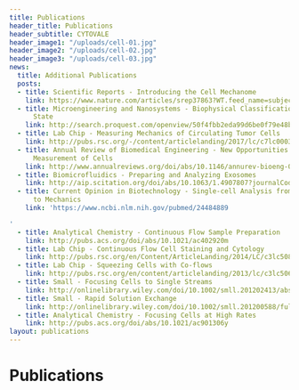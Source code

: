 ```yaml
---
title: Publications
header_title: Publications
header_subtitle: CYTOVALE
header_image1: "/uploads/cell-01.jpg"
header_image2: "/uploads/cell-02.jpg"
header_image3: "/uploads/cell-03.jpg"
news:
  title: Additional Publications
  posts:
  - title: Scientific Reports - Introducing the Cell Mechanome
    link: https://www.nature.com/articles/srep37863?WT.feed_name=subjects_medical
  - title: Microengineering and Nanosystems - Biophysical Classification of Cell Differentiation
      State
    link: http://search.proquest.com/openview/50f4fbb2eda99d6be0f79e48b2e175a4/1?pq-origsite=gscholar&cbl=2041946
  - title: Lab Chip - Measuring Mechanics of Circulating Tumor Cells
    link: http://pubs.rsc.org/-/content/articlelanding/2017/lc/c7lc00038c#!divAbstract
  - title: Annual Review of Biomedical Engineering - New Opportunities for Rapid Mechanical
      Measurement of Cells
    link: http://www.annualreviews.org/doi/abs/10.1146/annurev-bioeng-071114-040545
  - title: Biomicrofluidics - Preparing and Analyzing Exosomes
    link: http://aip.scitation.org/doi/abs/10.1063/1.4907807?journalCode=bmf
  - title: Current Opinion in Biotechnology - Single-cell Analysis from Molecules
      to Mechanics
    link: 'https://www.ncbi.nlm.nih.gov/pubmed/24484889

'
  - title: Analytical Chemistry - Continuous Flow Sample Preparation
    link: http://pubs.acs.org/doi/abs/10.1021/ac402920m
  - title: Lab Chip - Continuous Flow Cell Staining and Cytology
    link: http://pubs.rsc.org/en/Content/ArticleLanding/2014/LC/c3lc50870f#!divAbstract
  - title: Lab Chip - Squeezing Cells with Co-flows
    link: http://pubs.rsc.org/en/content/articlelanding/2013/lc/c3lc50649e#!divAbstract
  - title: Small - Focusing Cells to Single Streams
    link: http://onlinelibrary.wiley.com/doi/10.1002/smll.201202413/abstract
  - title: Small - Rapid Solution Exchange
    link: http://onlinelibrary.wiley.com/doi/10.1002/smll.201200588/full
  - title: Analytical Chemistry - Focusing Cells at High Rates
    link: http://pubs.acs.org/doi/abs/10.1021/ac901306y
layout: publications
---
```


# Publications
